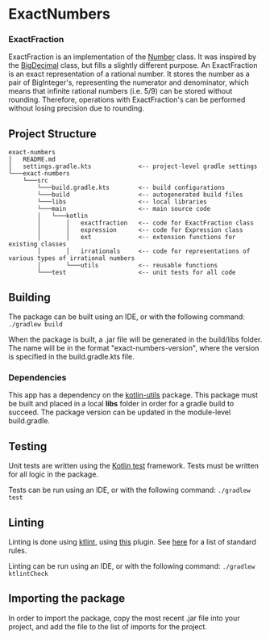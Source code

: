 # ExactNumbers

### ExactFraction
ExactFraction is an implementation of the [Number](https://docs.oracle.com/javase/8/docs/api/java/lang/Number.html) class.
It was inspired by the [BigDecimal](https://docs.oracle.com/javase/8/docs/api/java/math/BigDecimal.html) class, but fills a slightly different purpose.
An ExactFraction is an exact representation of a rational number.
It stores the number as a pair of BigInteger's, representing the numerator and denominator, which means that infinite rational numbers (i.e. 5/9) can be stored without rounding.
Therefore, operations with ExactFraction's can be performed without losing precision due to rounding.

## Project Structure
```project
exact-numbers
│   README.md
│   settings.gradle.kts             <-- project-level gradle settings
└───exact-numbers
    └───src
        └───build.gradle.kts        <-- build configurations
        └───build                   <-- autogenerated build files
        └───libs                    <-- local libraries
        └───main                    <-- main source code
        │   └───kotlin
        │       │   exactfraction   <-- code for ExactFraction class
        │       │   expression      <-- code for Expression class
        │       │   ext             <-- extension functions for existing classes
        │       │   irrationals     <-- code for representations of various types of irrational numbers
        │       └───utils           <-- reusable functions
        └───test                    <-- unit tests for all code
```

## Building
The package can be built using an IDE, or with the following command:
```./gradlew build```

When the package is built, a .jar file will be generated in the build/libs folder.
The name will be in the format "exact-numbers-version", where the version is specified in the build.gradle.kts file.

### Dependencies
This app has a dependency on the [kotlin-utils](https://github.com/lbressler13/kotlin-utils) package.
This package must be built and placed in a local **libs** folder in order for a gradle build to succeed.
The package version can be updated in the module-level build.gradle.

## Testing
Unit tests are written using the [Kotlin test](https://kotlinlang.org/api/latest/kotlin.test/) framework.
Tests must be written for all logic in the package.

Tests can be run using an IDE, or with the following command:
```./gradlew test```

## Linting
Linting is done using [ktlint](https://ktlint.github.io/), using [this](https://github.com/jlleitschuh/ktlint-gradle) plugin.
See [here](https://github.com/pinterest/ktlint#standard-rules) for a list of standard rules.

Linting can be run using an IDE, or with the following command:
```./gradlew ktlintCheck```

## Importing the package
In order to import the package, copy the most recent .jar file into your project, and add the file to the list of imports for the project.
